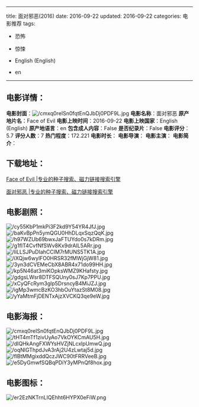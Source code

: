 
---
title: 面对邪恶(2016)
date: 2016-09-22
updated: 2016-09-22
categories: 电影推荐
tags:
- 恐怖
- 惊悚

- English (English)
- en
---


> 

## **电影详情**：

**电影封面**：<img src="https://image.tmdb.org/t/p/w200/cmxq0reISn0fqtEnQJbDj0PDF9L.jpg" alt="/cmxq0reISn0fqtEnQJbDj0PDF9L.jpg" title="/cmxq0reISn0fqtEnQJbDj0PDF9L.jpg">
**电影名称**：面对邪恶
**原产地片名**：Face of Evil
**电影上映时间**：2016-09-22
**电影上映国家**：English (English)
**原产地语言**：en
**包含成人内容**：False
**是否纪录片**：False
**电影评分**：5.7
**评分人数**：7
**热门程度**：172.221
**电影时长**：
**电影导演**：
**电影主演**：
**电影简介**：

## **下载地址**：
[Face of Evil |专业的种子搜索、磁力链接搜索引擎](https://movie.amd794.com:2083/?search=Face%20of%20Evil&ordering=&mode=match_phrase&page_size=10&page=1)

[面对邪恶 |专业的种子搜索、磁力链接搜索引擎](https://movie.amd794.com:2083/?search=%E9%9D%A2%E5%AF%B9%E9%82%AA%E6%81%B6&ordering=&mode=match_phrase&page_size=10&page=1)
 

## **电影剧照**：
<img src="https://image.tmdb.org/t/p/original/cy55KbP1mkPi3F2kd9Y54YR4JfJ.jpg" alt="/cy55KbP1mkPi3F2kd9Y54YR4JfJ.jpg" title="/cy55KbP1mkPi3F2kd9Y54YR4JfJ.jpg"><img src="https://image.tmdb.org/t/p/original/baKvBpPn5ymQGU0HhDLqxSqzQqK.jpg" alt="/baKvBpPn5ymQGU0HhDLqxSqzQqK.jpg" title="/baKvBpPn5ymQGU0HhDLqxSqzQqK.jpg"><img src="https://image.tmdb.org/t/p/original/h97WZUb69bwxJaFTUYdo0s7kDRm.jpg" alt="/h97WZUb69bwxJaFTUYdo0s7kDRm.jpg" title="/h97WZUb69bwxJaFTUYdo0s7kDRm.jpg"><img src="https://image.tmdb.org/t/p/original/g1fIT4CvfNfSWv8Kx9drAIL5ARr.jpg" alt="/g1fIT4CvfNfSWv8Kx9drAIL5ARr.jpg" title="/g1fIT4CvfNfSWv8Kx9drAIL5ARr.jpg"><img src="https://image.tmdb.org/t/p/original/liLLSJPuDIahCCIM7rMUNS5TK1A.jpg" alt="/liLLSJPuDIahCCIM7rMUNS5TK1A.jpg" title="/liLLSJPuDIahCCIM7rMUNS5TK1A.jpg"><img src="https://image.tmdb.org/t/p/original/iXQjw6wylFO0HRSR32fMWjGjW81.jpg" alt="/iXQjw6wylFO0HRSR32fMWjGjW81.jpg" title="/iXQjw6wylFO0HRSR32fMWjGjW81.jpg"><img src="https://image.tmdb.org/t/p/original/3yn3dCVEMeCbX8ABR4x71do99HH.jpg" alt="/3yn3dCVEMeCbX8ABR4x71do99HH.jpg" title="/3yn3dCVEMeCbX8ABR4x71do99HH.jpg"><img src="https://image.tmdb.org/t/p/original/kp5N46at3miKOpksWMZ9KHafsty.jpg" alt="/kp5N46at3miKOpksWMZ9KHafsty.jpg" title="/kp5N46at3miKOpksWMZ9KHafsty.jpg"><img src="https://image.tmdb.org/t/p/original/gdgsLWsr8DTFSQUny0sJ7Kp7PPU.jpg" alt="/gdgsLWsr8DTFSQUny0sJ7Kp7PPU.jpg" title="/gdgsLWsr8DTFSQUny0sJ7Kp7PPU.jpg"><img src="https://image.tmdb.org/t/p/original/xCyQFcRym3glp5DrsncyB4MiJZJ.jpg" alt="/xCyQFcRym3glp5DrsncyB4MiJZJ.jpg" title="/xCyQFcRym3glp5DrsncyB4MiJZJ.jpg"><img src="https://image.tmdb.org/t/p/original/igMp3wmcBzKO3hbOuYtazSt8M08.jpg" alt="/igMp3wmcBzKO3hbOuYtazSt8M08.jpg" title="/igMp3wmcBzKO3hbOuYtazSt8M08.jpg"><img src="https://image.tmdb.org/t/p/original/yYaMtmFjDENTxAjzXVCKQ3qe9eW.jpg" alt="/yYaMtmFjDENTxAjzXVCKQ3qe9eW.jpg" title="/yYaMtmFjDENTxAjzXVCKQ3qe9eW.jpg">

## **电影海报**：
<img src="https://image.tmdb.org/t/p/original/cmxq0reISn0fqtEnQJbDj0PDF9L.jpg" alt="/cmxq0reISn0fqtEnQJbDj0PDF9L.jpg" title="/cmxq0reISn0fqtEnQJbDj0PDF9L.jpg"><img src="https://image.tmdb.org/t/p/original/tHT4mTf1zivUyAo7VkOYKCmAU5H.jpg" alt="/tHT4mTf1zivUyAo7VkOYKCmAU5H.jpg" title="/tHT4mTf1zivUyAo7VkOYKCmAU5H.jpg"><img src="https://image.tmdb.org/t/p/original/dIQHkAngFXWYsHVZjNLcxlpUmwQ.jpg" alt="/dIQHkAngFXWYsHVZjNLcxlpUmwQ.jpg" title="/dIQHkAngFXWYsHVZjNLcxlpUmwQ.jpg"><img src="https://image.tmdb.org/t/p/original/oqNlGThpdJvA3rAj2U4zLwtaj5d.jpg" alt="/oqNlGThpdJvA3rAj2U4zLwtaj5d.jpg" title="/oqNlGThpdJvA3rAj2U4zLwtaj5d.jpg"><img src="https://image.tmdb.org/t/p/original/flBtMMgixddQczJWC90tFRRVeeB.jpg" alt="/flBtMMgixddQczJWC90tFRRVeeB.jpg" title="/flBtMMgixddQczJWC90tFRRVeeB.jpg"><img src="https://image.tmdb.org/t/p/original/e5DyGmwfSQBqPDiY3yMPnQf8hox.jpg" alt="/e5DyGmwfSQBqPDiY3yMPnQf8hox.jpg" title="/e5DyGmwfSQBqPDiY3yMPnQf8hox.jpg">

## **电影图标**：
<img src="https://image.tmdb.org/t/p/original/er2EzNKTrnLlQEhht6HYPX0eFiW.png" alt="/er2EzNKTrnLlQEhht6HYPX0eFiW.png" title="/er2EzNKTrnLlQEhht6HYPX0eFiW.png">
